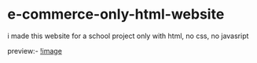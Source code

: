 # e-commerce-only-html-website
i made this website for a school project only with html, no css, no javasript

preview:- [!image](https://cdn.discordapp.com/attachments/983739306508156958/1075634540699201626/Untitled.mp4)
